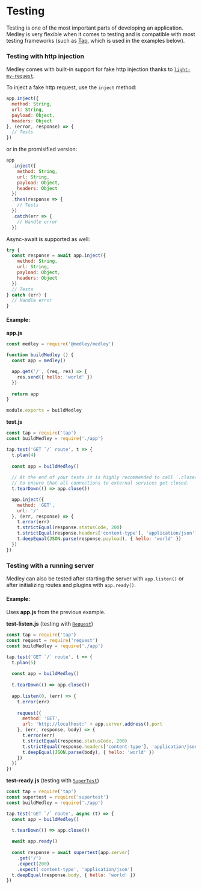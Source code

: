 # Testing
Testing is one of the most important parts of developing an application. Medley is very flexible when it comes to testing and is compatible with most testing frameworks (such as [Tap](https://www.npmjs.com/package/tap), which is used in the examples below).

<a name="inject"></a>
### Testing with http injection
Medley comes with built-in support for fake http injection thanks to [`light-my-request`](https://github.com/fastify/light-my-request).

To inject a fake http request, use the `inject` method:

```js
app.inject({
  method: String,
  url: String,
  payload: Object,
  headers: Object
}, (error, response) => {
  // Tests
})
```

or in the promisified version:

```js
app
  .inject({
    method: String,
    url: String,
    payload: Object,
    headers: Object
  })
  .then(response => {
    // Tests
  })
  .catch(err => {
    // Handle error
  })
```

Async-await is supported as well:

```js
try {
  const response = await app.inject({
    method: String,
    url: String,
    payload: Object,
    headers: Object
  })
  // Tests
} catch (err) {
  // Handle error
}
```

#### Example:

**app.js**
```js
const medley = require('@medley/medley')

function buildMedley () {
  const app = medley()

  app.get('/', (req, res) => {
    res.send({ hello: 'world' })
  })
  
  return app
}

module.exports = buildMedley
```

**test.js**
```js
const tap = require('tap')
const buildMedley = require('./app')

tap.test('GET `/` route', t => {
  t.plan(4)
  
  const app = buildMedley()
  
  // At the end of your tests it is highly recommended to call `.close()`
  // to ensure that all connections to external services get closed.
  t.tearDown(() => app.close())

  app.inject({
    method: 'GET',
    url: '/'
  }, (err, response) => {
    t.error(err)
    t.strictEqual(response.statusCode, 200)
    t.strictEqual(response.headers['content-type'], 'application/json')
    t.deepEqual(JSON.parse(response.payload), { hello: 'world' })
  })
})
```

### Testing with a running server
Medley can also be tested after starting the server with `app.listen()` or after initializing routes and plugins with `app.ready()`.

#### Example:

Uses **app.js** from the previous example.

**test-listen.js** (testing with [`Request`](https://www.npmjs.com/package/request))
```js
const tap = require('tap')
const request = require('request')
const buildMedley = require('./app')

tap.test('GET `/` route', t => {
  t.plan(5)
  
  const app = buildMedley()
  
  t.tearDown(() => app.close())
  
  app.listen(0, (err) => {
    t.error(err)
    
    request({
      method: 'GET',
      url: 'http://localhost:' + app.server.address().port
    }, (err, response, body) => {
      t.error(err)
      t.strictEqual(response.statusCode, 200)
      t.strictEqual(response.headers['content-type'], 'application/json')
      t.deepEqual(JSON.parse(body), { hello: 'world' })
    })
  })
})
```

**test-ready.js** (testing with [`SuperTest`](https://www.npmjs.com/package/supertest))
```js
const tap = require('tap')
const supertest = require('supertest')
const buildMedley = require('./app')

tap.test('GET `/` route', async (t) => {
  const app = buildMedley()

  t.tearDown(() => app.close())
  
  await app.ready()
  
  const response = await supertest(app.server)
    .get('/')
    .expect(200)
    .expect('content-type', 'application/json')
  t.deepEqual(response.body, { hello: 'world' })
})
```
